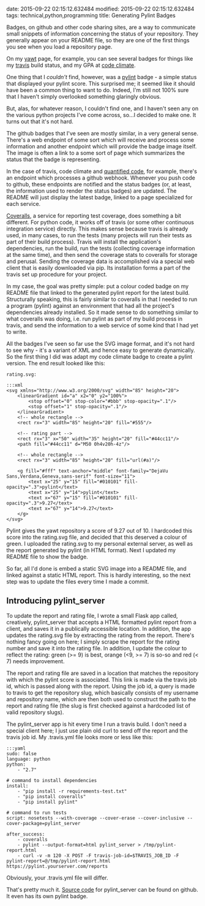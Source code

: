 date: 2015-09-22 02:15:12.632484
modified: 2015-09-22 02:15:12.632484
tags: technical,python,programming
title: Generating Pylint Badges

Badges, on github and other code sharing sites, are a way to communicate
small snippets of information concerning the status of your repository.
They generally appear on your README file, so they are one of the first
things you see when you load a repository page.

On my [yawt][1] page, for example, you can see several badges for things
like my [travis][2] build status, and my GPA at [code climate][3].

One thing that I *couldn't* find, however, was a [pylint][4] badge - a
simple status that displayed your pylint score.  This surprised me; it
seemed like it should have been a common thing to want to do.  Indeed, I'm
still not 100% sure that I haven't simply overlooked something glaringly
obvious.

But, alas, for whatever reason, I couldn't find one, and I haven't seen any
on the various python projects I've come across, so...I decided to make one.
It turns out that it's not hard.

The github badges that I've seen are mostly similar, in a very general
sense.  There's a web endpoint of some sort which will receive and process
some information and another endpoint which will provide the badge image
itself.  The image is often a link to a some sort of page which summarizes
the status that the badge is representing.

In the case of travis, code climate and [quantified code][6], for example,
there's an endpoint which processes a github webhook.  Whenever you push
code to github, these endpoints are notified and the status badges (or, at
least, the information used to render the status badges) are updated.  The
README will just display the latest badge, linked to a page specialized for
each service.

[Coveralls][5], a service for reporting test coverage, does something a bit
different.  For python code, it works off of travis (or some other
continuous integration service) directly.  This makes sense because travis
is already used, in many cases, to run the tests (many projects will run
their tests as part of their build process).  Travis will install the
application's dependencies, run the build, run the tests (collecting
coverage information at the same time), and then send the coverage stats to
coveralls for storage and perusal.  Sending the coverage data is
accomplished via a special web client that is easily downloaded via pip.
Its installation forms a part of the travis set up procedure for your
project.

In my case, the goal was pretty simple: put a colour coded badge on my
README file that linked to the generated pylint report for the latest build.
Structurally speaking, this is fairly similar to coveralls in that I needed
to run a program (pylint) against an environment that had all the project's
dependencies already installed.  So it made sense to do something similar to
what coveralls was doing, i.e. run pylint as part of my build process in
travis, and send the information to a web service of some kind that I had
yet to write.

All the badges I've seen so far use the SVG image format, and it's not hard
to see why - it's a variant of XML and hence easy to generate dynamically.
So the first thing I did was adapt my code climate badge to create a pylint
version.  The end result looked like this:

`rating.svg:`

    :::xml
    <svg xmlns="http://www.w3.org/2000/svg" width="85" height="20">
        <linearGradient id="a" x2="0" y2="100%">
            <stop offset="0" stop-color="#bbb" stop-opacity=".1"/>
            <stop offset="1" stop-opacity=".1"/>
        </linearGradient>
        <!-- whole rectangle -->
        <rect rx="3" width="85" height="20" fill="#555"/>

        <!-- rating part -->
        <rect rx="3" x="50" width="35" height="20" fill="#44cc11"/>
        <path fill="#44cc11" d="M50 0h4v20h-4z"/>

        <!-- whole rectangle -->
        <rect rx="3" width="85" height="20" fill="url(#a)"/>

        <g fill="#fff" text-anchor="middle" font-family="DejaVu Sans,Verdana,Geneva,sans-serif" font-size="11">
            <text x="25" y="15" fill="#010101" fill-opacity=".3">pylint</text>
            <text x="25" y="14">pylint</text>
            <text x="67" y="15" fill="#010101" fill-opacity=".3">9.27</text>
            <text x="67" y="14">9.27</text>
        </g>
    </svg>

Pylint gives the yawt repository a score of 9.27 out of 10.  I hardcoded
this score into the rating.svg file, and decided that this deserved a colour
of green.  I uploaded the rating.svg to my personal external server, as well
as the report generated by pylint (in HTML format).  Next I updated my
README file to show the badge.

So far, all I'd done is embed a static SVG image into a README file, and
linked against a static HTML report.  This is hardly interesting, so the
next step was to update the files every time I made a commit.

## Introducing pylint_server

To update the report and rating file, I wrote a small Flask app called,
creatively, pylint_server that accepts a HTML formatted pylint report from a
client, and saves it in a publically accessible location.  In addition, the
app updates the rating.svg file by extracting the rating from the report.
There's nothing fancy going on here; I simply scrape the report for the
rating number and save it into the rating file.  In addition, I update the
colour to reflect the rating: green (>= 9) is best, orange (<9, >= 7) is
so-so and red (< 7) needs improvement.

The report and rating file are saved in a location that matches the
repository with which the pylint score is associated.  This link is made via
the travis job id, which is passed along with the report.  Using the job id,
a query is made to travis to get the repository slug, which basically
consists of my username and repository name, which are then both used to
construct the path to the report and rating file (the slug is first checked
against a hardcoded list of valid repository slugs).

The pylint_server app is hit every time I run a travis build.  I don't need
a special client here; I just use plain old curl to send off the report and
the travis job id.  My .travis.yml file looks more or less like this:

    :::yaml
    sudo: false
    language: python
    python:
        - "2.7"

    # command to install dependencies
    install:
        - "pip install -r requirements-test.txt" 
        - "pip install coveralls"
        - "pip install pylint"

    # command to run tests
    script: nosetests --with-coverage --cover-erase --cover-inclusive --cover-package=pylint_server

    after_success:
        - coveralls
        - pylint --output-format=html pylint_server > /tmp/pylint-report.html
        - curl -v -m 120 -X POST -F travis-job-id=$TRAVIS_JOB_ID -F pylint-report=@/tmp/pylint-report.html https://pylint.yourserver.com/reports

Obviously, your .travis.yml file will differ.

That's pretty much it.  [Source code][7] for pylint_server can be found on
github.  It even has its own pylint badge.


[1]: https://github.com/drivet/yawt
[2]: https://travis-ci.org
[3]: https://codeclimate.com/
[4]: http://www.pylint.org/
[5]: https://coveralls.io/
[6]: https://www.quantifiedcode.com/
[7]: https://github.com/drivet/pylint-server
